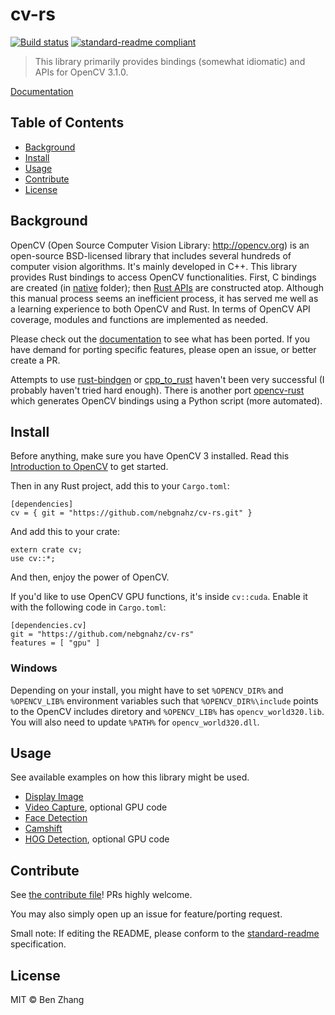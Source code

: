 # cv-rs

[![Build status][appveyor-image]][appveyor-url]
[![standard-readme compliant][standard-readme-image]][standard-readme-url]

> This library primarily provides bindings (somewhat idiomatic) and APIs for
> OpenCV 3.1.0.

[Documentation](https://nebgnahz.github.io/cv-rs/cv/)

## Table of Contents

- [Background](#background)
- [Install](#install)
- [Usage](#usage)
- [Contribute](#contribute)
- [License](#license)

## Background

OpenCV (Open Source Computer Vision Library: http://opencv.org) is an
open-source BSD-licensed library that includes several hundreds of computer
vision algorithms. It's mainly developed in C++. This library provides Rust
bindings to access OpenCV functionalities. First, C bindings are created
(in [native](native) folder); then [Rust APIs](src/lib.rs) are constructed
atop. Although this manual process seems an inefficient process, it has served
me well as a learning experience to both OpenCV and Rust. In terms of OpenCV API
coverage, modules and functions are implemented as needed.

Please check out the [documentation](https://nebgnahz.github.io/cv-rs/cv/) to
see what has been ported. If you have demand for porting specific features,
please open an issue, or better create a PR.

Attempts to use [rust-bindgen](https://github.com/servo/rust-bindgen)
or [cpp_to_rust](https://github.com/rust-qt/cpp_to_rust) haven't been very
successful (I probably haven't tried hard enough). There is another
port [opencv-rust](https://github.com/kali/opencv-rust/) which generates OpenCV
bindings using a Python script (more automated).

## Install

Before anything, make sure you have OpenCV 3 installed. Read this
[Introduction to OpenCV][opencv-intro] to get started.

Then in any Rust project, add this to your `Cargo.toml`:

```
[dependencies]
cv = { git = "https://github.com/nebgnahz/cv-rs.git" }
```

And add this to your crate:

```
extern crate cv;
use cv::*;
```

And then, enjoy the power of OpenCV.

If you'd like to use OpenCV GPU functions, it's inside `cv::cuda`. Enable it
with the following code in `Cargo.toml`:

```
[dependencies.cv]
git = "https://github.com/nebgnahz/cv-rs"
features = [ "gpu" ]
```

### Windows

Depending on your install, you might have to set `%OPENCV_DIR%` and
`%OPENCV_LIB%` environment variables such that `%OPENCV_DIR%\include` points to
the OpenCV includes diretory and `%OPENCV_LIB%` has `opencv_world320.lib`. You
will also need to update `%PATH%` for `opencv_world320.dll`.

## Usage

See available examples on how this library might be used.

- [Display Image](examples/display_image.rs)
- [Video Capture](examples/video_capture.rs), optional GPU code
- [Face Detection](examples/face_detect.rs)
- [Camshift](examples/camshift.rs)
- [HOG Detection](examples/hog.rs), optional GPU code

## Contribute

See [the contribute file](contribute.md)! PRs highly welcome.

You may also simply open up an issue for feature/porting request.

Small note: If editing the README, please conform to the
[standard-readme](https://github.com/RichardLitt/standard-readme) specification.

## License

MIT © Ben Zhang

<!-- links -->
[appveyor-image]: https://ci.appveyor.com/api/projects/status/dutogjshst3oyra2?svg=true
[appveyor-url]: https://ci.appveyor.com/project/nebgnahz/cv-rs
[standard-readme-image]: https://img.shields.io/badge/standard--readme-OK-green.svg?style=flat-square
[standard-readme-url]: https://github.com/RichardLitt/standard-readme
[opencv-intro]: http://docs.opencv.org/3.1.0/df/d65/tutorial_table_of_content_introduction.html
